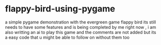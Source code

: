 # flappy-bird-using-pygame
a simple pygame demonstration with the evergreen game flappy bird
its still needs to have some features and is being completed by me right now , i am also writting an ai to play this game and the comments are not added but its a easy code that u might be able to follow on without them too
